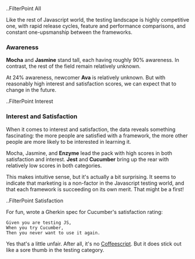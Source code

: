 ..FilterPoint All

Like the rest of Javascript world, the testing landscape is highly competitive
one, with rapid release cycles, feature and performance comparisons, and
constant one-upsmanship between the frameworks.

### Awareness

**Mocha** and **Jasmine** stand tall, each having roughly 90% awareness. In contrast, the
rest of the field remain relatively unknown.

At 24% awareness, newcomer **Ava** is relatively unknown. But with reasonably
high interest and satisfaction scores, we can expect that to change in the
future.

..FilterPoint Interest

### Interest and Satisfaction

When it comes to interest and satisfaction, the data reveals something
fascinating: the more people are satisfied with a framework, the more other
people are more likely to be interested in learning it.

Mocha, Jasmine, and **Enzyme** lead the pack with high scores in both satisfaction
and interest. **Jest** and **Cucumber** bring up the rear with relatively low
scores in both categories.

This makes intuitive sense, but it's actually a bit surprising. It seems to
indicate that marketing is a non-factor in the Javascript testing world, and
that each framework is succeeding on its own merit. That might be a first!

..FilterPoint Satisfaction

For fun, wrote a Gherkin spec for Cucumber's satisfaction rating:

```
Given you are testing JS,
When you try Cucumber,
Then you never want to use it again.
```

Yes that's a little unfair. After all, it's no [Coffeescript](/2016/flavors/). But
it does stick out like a sore thumb in the testing category.
